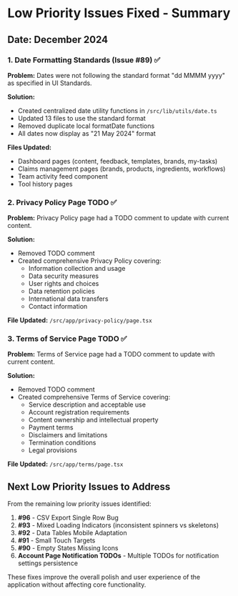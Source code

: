# Low Priority Issues Fixed - Summary

## Date: December 2024

### 1. Date Formatting Standards (Issue #89) ✅
**Problem:** Dates were not following the standard format "dd MMMM yyyy" as specified in UI Standards.

**Solution:**
- Created centralized date utility functions in `/src/lib/utils/date.ts`
- Updated 13 files to use the standard format
- Removed duplicate local formatDate functions
- All dates now display as "21 May 2024" format

**Files Updated:**
- Dashboard pages (content, feedback, templates, brands, my-tasks)
- Claims management pages (brands, products, ingredients, workflows)
- Team activity feed component
- Tool history pages

### 2. Privacy Policy Page TODO ✅
**Problem:** Privacy Policy page had a TODO comment to update with current content.

**Solution:**
- Removed TODO comment
- Created comprehensive Privacy Policy covering:
  - Information collection and usage
  - Data security measures
  - User rights and choices
  - Data retention policies
  - International data transfers
  - Contact information

**File Updated:** `/src/app/privacy-policy/page.tsx`

### 3. Terms of Service Page TODO ✅
**Problem:** Terms of Service page had a TODO comment to update with current content.

**Solution:**
- Removed TODO comment
- Created comprehensive Terms of Service covering:
  - Service description and acceptable use
  - Account registration requirements
  - Content ownership and intellectual property
  - Payment terms
  - Disclaimers and limitations
  - Termination conditions
  - Legal provisions

**File Updated:** `/src/app/terms/page.tsx`

## Next Low Priority Issues to Address

From the remaining low priority issues identified:

1. **#96** - CSV Export Single Row Bug
2. **#93** - Mixed Loading Indicators (inconsistent spinners vs skeletons)
3. **#92** - Data Tables Mobile Adaptation
4. **#91** - Small Touch Targets
5. **#90** - Empty States Missing Icons
6. **Account Page Notification TODOs** - Multiple TODOs for notification settings persistence

These fixes improve the overall polish and user experience of the application without affecting core functionality.